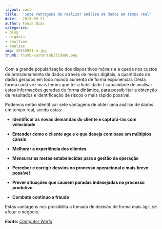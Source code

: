 ```yaml
---
layout: post
title:  "Sete vantagens de realizar análise de dados em tempo real"
date:   2015-09-21
author: Tonia Dias
categories: 
- blog
- bigdata
- realtime
- analise
img: 20150921-4.jpg
thumb: thumb-sustentabilidade.png
---
```


Com a grande popularização dos dispositivos móveis e a queda nos custos de armazenamento de dados através de meios digitais, a quantidade de dados gerados em todo mundo aumenta de forma exponencial. Desta forma cada vez mais temos que ter a habilidade / capacidade de analisar estas informações geradas de forma dinâmica, para possibilitar a obtenção de resultados e identificação de riscos o mais rápido possível. <!--more-->

Podemos então identificar sete vantagens de obter uma análise de dados em tempo real, sendo estas:

* <b>Identificar as novas demandas do cliente e capturá-las com velocidade</b>

* <b>Entender como o cliente age e o que deseja com base em múltiplos canais</b>

* <b>Melhorar a experiência dos clientes</b>

* <b>Mensurar as metas estabelecidas para a gestão da operação</b>

* <b>Perceber e corrigir desvios no processo operacional o mais breve possível</b>

* <b>Prever situações que causem paradas indesejadas no processo produtivo</b>

* <b>Combate contínuo a fraude</b>

Estas vantagens nos possibilita a tomada de decisão de forma mais ágil, se afetar o negócio.

<i><b>Fonte: </b><a href="http://computerworld.com.br/sete-vantagens-de-realizar-analise-de-dados-em-tempo-real">Computer World</a></i>